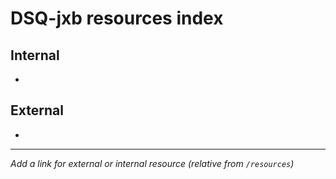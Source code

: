 # DSQ-jxb resources index

## Internal

*

## External

*

------------------------------------------------------------------------

*Add a link for external or internal resource (relative from `/resources`)*
